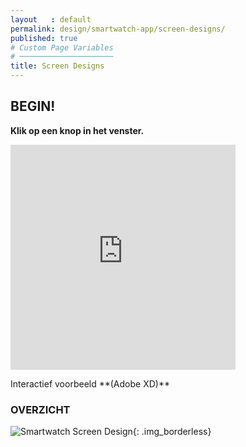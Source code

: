 ```yaml
---
layout   : default
permalink: design/smartwatch-app/screen-designs/
published: true
# Custom Page Variables
# ─────────────────────
title: Screen Designs
---
```


## BEGIN!
**Klik op een knop in het venster.**

<div class="AdobeXD_frame AdobeXD_smartwatch">
	<div class="AdobeXD_wrapper smartwatch">
		<iframe width="360" height="360" src="https://xd.adobe.com/embed/097ab3ff-4e96-445b-5930-5652aa2ead46-7f4b/" frameborder="0" allowfullscreen></iframe>
	</div>	
</div>

<p class="float-right" markdown="1">Interactief voorbeeld **(Adobe XD)**</p>

### OVERZICHT

![Smartwatch Screen Design](../../../assets/images/svg/smartwatch_visual.svg){: .img_borderless}